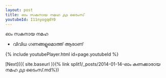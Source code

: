 ```yaml
---
layout: post
title: ഓം സകനായ നമഹ ൧൧ ടൈംസ്
youtubeId: I11nyogqdY0
---
```

 
 
 ഓം സകനായ നമഹ 
 
 -  വിവിധ ഗണങ്ങളുമൊത്ത് ആരാണ് 
 
  
 
  
 
 
 
 
 
 


{% include youtubePlayer.html id=page.youtubeId %}
 
[Next]({{ site.baseurl }}{% link  split1/_posts/2014-01-14-ഓം കണക്കാരായ നമഹ ൧൧ ടൈംസ്.md%})
 
